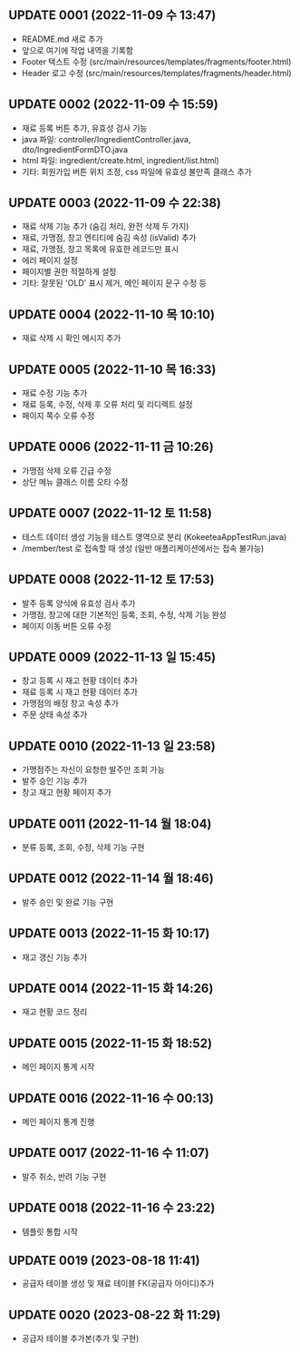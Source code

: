 ## UPDATE 0001 (2022-11-09 수 13:47)

* README.md 새로 추가
* 앞으로 여기에 작업 내역을 기록함
* Footer 텍스트 수정 (src/main/resources/templates/fragments/footer.html)
* Header 로고 수정 (src/main/resources/templates/fragments/header.html)

## UPDATE 0002 (2022-11-09 수 15:59)

* 재료 등록 버튼 추가, 유효성 검사 기능
* java 파일: controller/IngredientController.java, dto/IngredientFormDTO.java
* html 파일: ingredient/create.html, ingredient/list.html)
* 기타: 회원가입 버튼 위치 조정, css 파일에 유효성 불만족 클래스 추가

## UPDATE 0003 (2022-11-09 수 22:38)

* 재료 삭제 기능 추가 (숨김 처리, 완전 삭제 두 가지)
* 재료, 가맹점, 창고 엔티티에 숨김 속성 (isValid) 추가
* 재료, 가맹점, 창고 목록에 유효한 레코드만 표시
* 에러 페이지 설정
* 페이지별 권한 적절하게 설정
* 기타: 잘못된 'OLD' 표시 제거, 메인 페이지 문구 수정 등

## UPDATE 0004 (2022-11-10 목 10:10)

* 재료 삭제 시 확인 메시지 추가

## UPDATE 0005 (2022-11-10 목 16:33)

* 재료 수정 기능 추가
* 재료 등록, 수정, 삭제 후 오류 처리 및 리디렉트 설정
* 페이지 쪽수 오류 수정

## UPDATE 0006 (2022-11-11 금 10:26)

* 가맹점 삭제 오류 긴급 수정
* 상단 메뉴 클래스 이름 오타 수정

## UPDATE 0007 (2022-11-12 토 11:58)

* 테스트 데이터 생성 기능을 테스트 영역으로 분리 (KokeeteaAppTestRun.java)
* /member/test 로 접속할 때 생성 (일반 애플리케이션에서는 접속 불가능)

## UPDATE 0008 (2022-11-12 토 17:53)

* 발주 등록 양식에 유효성 검사 추가
* 가맹점, 창고에 대한 기본적인 등록, 조회, 수정, 삭제 기능 완성
* 페이지 이동 버튼 오류 수정

## UPDATE 0009 (2022-11-13 일 15:45)

* 창고 등록 시 재고 현황 데이터 추가
* 재료 등록 시 재고 현황 데이터 추가
* 가맹점의 배정 창고 속성 추가
* 주문 상태 속성 추가

## UPDATE 0010 (2022-11-13 일 23:58)

* 가맹점주는 자신이 요청한 발주만 조회 가능
* 발주 승인 기능 추가
* 창고 재고 현황 페이지 추가

## UPDATE 0011 (2022-11-14 월 18:04)

* 분류 등록, 조회, 수정, 삭제 기능 구현

## UPDATE 0012 (2022-11-14 월 18:46)

* 발주 승인 및 완료 기능 구현

## UPDATE 0013 (2022-11-15 화 10:17)

* 재고 갱신 기능 추가

## UPDATE 0014 (2022-11-15 화 14:26)

* 재고 현황 코드 정리

## UPDATE 0015 (2022-11-15 화 18:52)

* 메인 페이지 통계 시작

## UPDATE 0016 (2022-11-16 수 00:13)

* 메인 페이지 통계 진행

## UPDATE 0017 (2022-11-16 수 11:07)

* 발주 취소, 반려 기능 구현

## UPDATE 0018 (2022-11-16 수 23:22)

* 템플릿 통합 시작

## UPDATE 0019 (2023-08-18 11:41)

* 공급자 테이블 생성 및 재료 테이블 FK(공급자 아이디)추가

## UPDATE 0020 (2023-08-22 화 11:29)

* 공급자 테이블 추가본(추가 및 구현)